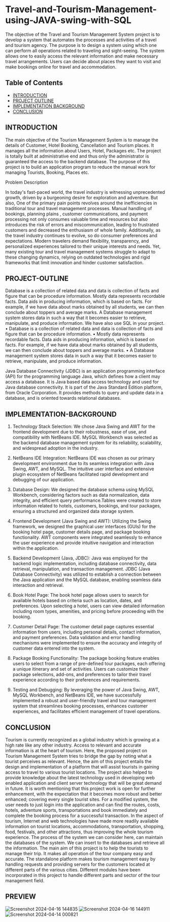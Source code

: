 # Travel-and-Tourism-Management-using-JAVA-swing-with-SQL

The objective of the Travel and Tourism Management System project is to develop a system that automates the processes and activities of a travel and tourism agency. The purpose is to design a system using which one can perform all operations related to traveling and sight-seeing. The system allows one to easily access the relevant information and make necessary travel arrangements. Users can decide about places they want to visit and make bookings online for travel and accommodation.

## Table of Contents

- [INTRODUCTION](#INTRODUCTION )
- [PROJECT OUTLINE](#PROJECT-OUTLINE)
- [IMPLEMENTATION BACKGROUND](#IMPLEMENTATION-BACKGROUND)
- [CONCLUSION](#CONCLUSION)

## INTRODUCTION 

The main objective of the Tourism Management System is to manage the details of Customer, Hotel Booking, Cancellation and Tourism places. It manages all the information about Users, Hotel, Packages etc. The project is totally built at administrative end and thus only the administrator is guaranteed the access to the backend database. The purpose of this project is to build an application program to reduce the manual work for managing Tourists, Booking, Places etc. 

Problem Description

In today's fast-paced world, the travel industry is witnessing unprecedented growth, driven by a burgeoning desire for exploration and adventure. But also, One of the primary pain points revolves around the inefficiencies  in traditional tour and travel management processes. Manual handling of bookings, planning plains , customer communications, and payment processing not only consumes valuable time and resources but also introduces the risk of errors and miscommunication, leading to frustrated customers and decreased the enthusiasm of whole family.
Additionally, as the travel industry continues to evolve, so do consumer preferences and expectations. Modern travelers demand flexibility, transparency, and personalized experiences tailored to their unique interests and needs. Yet, many existing tour and travel management systems struggle to adapt to these changing dynamics, relying on outdated technologies and rigid frameworks that limit innovation and hinder customer satisfaction.

## PROJECT-OUTLINE 

Database is a collection of related data and data is collection of facts and figure that can be procedure information. 
Mostly data represents recordable facts. Data aids in producing information, which is based on facts. For example, if we have data about marks obtained by all students, we can then conclude about toppers and average marks. A Database management system stores data in such a way that it becomes easier to retrieve, manipulate, and produce information. 
We have also use SQL in your project. 
• Database is a collection of related data and data is collection of facts and figure that can be procedure information. 
• Mostly data represents recordable facts. Data aids in producing information, which is based on facts. For example, if we have data about marks obtained by all students, we can then conclude about toppers and average marks. 
• A Database management system stores data in such a way that it becomes easier to retrieve, manipulate, and produce information. 

Java Database Connectivity (JDBC) is an application programming interface (API) for the programming language Java, which defines how a client may access a database. It is Java based data access technology and used for Java database connectivity. It is part of the Java Standard Edition platform, from Oracle Corporation. It provides methods to query and update data in a database, and is oriented towards relational databases. 


## IMPLEMENTATION-BACKGROUND 

1) Technology Stack Selection: 
We chose Java Swing and AWT for the frontend development due to their robustness, ease of use, and compatibility with NetBeans IDE. MySQL Workbench was selected as the backend database management system for its reliability, scalability, and widespread adoption in the industry. 

2) NetBeans IDE Integration: 
NetBeans IDE was chosen as our primary development environment due to its seamless integration with Java Swing, AWT, and MySQL. The intuitive user interface and extensive plugin ecosystem of NetBeans facilitated rapid development and debugging of our application. 

3) Database Design: 
We designed the database schema using MySQL Workbench, considering factors such as data normalization, data integrity, and efficient query performance.Tables were created to store information related to hotels, customers, bookings, and tour packages, ensuring a structured and organized data storage system.

4) Frontend Development (Java Swing and AWT): 
Utilizing the Swing framework, we designed the graphical user interfaces (GUIs) for the booking hotel page, customer details page, and package booking functionality. AWT components were integrated seamlessly to enhance the user experience and provide intuitive navigation and interaction within the application. 

5) Backend Development (Java, JDBC): 
Java was employed for the backend logic implementation, including database connectivity, data retrieval, manipulation, and transaction management. JDBC (Java Database Connectivity) was utilized to establish a
connection between the Java application and the MySQL database, enabling seamless data interaction and retrieval. 

6) Book Hotel Page: 
The book hotel page allows users to search for available hotels based on criteria such as location, dates, and preferences. Upon selecting a hotel, users can view detailed information including room types, amenities, and pricing before proceeding with the booking. 

7) Customer Detail Page: 
The customer detail page captures essential information from users, including personal details, contact information, and payment preferences. Data validation and error handling mechanisms were implemented to ensure the accuracy and integrity of customer data entered into the system.

8) Package Booking Functionality: 
The package booking feature enables users to select from a range of pre-defined tour packages, each offering a unique itinerary and set of activities. Users can customize their package selections, add-ons, and preferences to tailor their travel experience according to their preferences and requirements. 

9) Testing and Debugging: 
By leveraging the power of Java Swing, AWT, MySQL Workbench, and NetBeans IDE, we have successfully implemented a robust and user-friendly travel and tour management system that streamlines booking processes, enhances customer experiences, and facilitates efficient management of travel operations.

## CONCLUSION

Tourism is currently recognized as a global industry which is growing at a high rate like any other industry. Access to relevant and accurate information is at the heart of tourism. Here, the proposed project on Tourism Management System tries to bridge the gap by noting what a tourist perceives as relevant. Hence, the aim of this project entails the design and implementation of a platform that will assist tourists in gaining access to travel to various tourist locations. The project also helped to provide knowledge about the latest technology used in developing web enabled application and client server technology that will be great demand in future. It is worth mentioning that this project work is open for further enhancement, with the expectation that it becomes more robust and better enhanced; covering every single tourist sites. For a modified system, the user needs to just login into the application and can find the routes, costs, hotels, adventure sports, transportations and book immediately and complete the booking process for a successful transaction.
In the aspect of tourism, Internet and web technologies have made more readily available information on tourist locations, accommodations, transportation, shopping, food, festivals, and other attractions, thus improving the whole tourism experience. The process of the system we can consider here, can maintain the databases of the system. We can insert to the databases and retrieve all the information.
The main aim of this project is to help the tourists to manage their trip. It makes all operation of the tour company easy and accurate. The standalone platform makes tourism management easy by handling requests and providing servers for the customers located at different parts of the various cities. Different modules have been incorporated in this project to handle different parts and sector of the tour management field.

## PREVIEW 

![Screenshot 2024-04-16 144835](https://github.com/user-attachments/assets/436bf48a-c2bd-4326-8a6a-2a48c2f8b94d)
![Screenshot 2024-04-16 144911](https://github.com/user-attachments/assets/72c0da63-64fd-4df1-92c0-be206c6e1b1e)
![Screenshot 2024-04-14 000821](https://github.com/user-attachments/assets/e7c1aa9c-357c-4a3a-ae0e-6d4ffde61214)
